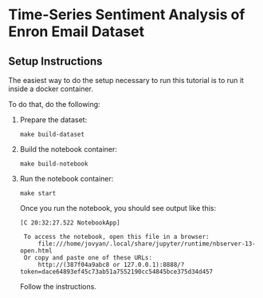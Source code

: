 Time-Series Sentiment Analysis of Enron Email Dataset
==================================================================

## Setup Instructions

The easiest way to do the setup necessary to run this tutorial is to run
it inside a docker container.

To do that, do the following:

1. Prepare the dataset:

   ```
   make build-dataset
   ```
   
2. Build the notebook container:

   ```
   make build-notebook
   ```
   
3. Run the notebook container:

   ```
   make start
   ```
   
   Once you run the notebook, you should see output like this:

   ```
   [C 20:32:27.522 NotebookApp]

    To access the notebook, open this file in a browser:
        file:///home/jovyan/.local/share/jupyter/runtime/nbserver-13-open.html
    Or copy and paste one of these URLs:
        http://(387f04a9abc8 or 127.0.0.1):8888/?token=dace64893ef45c73ab51a7552190cc54845bce375d34d457

   ```
   
   Follow the instructions.
